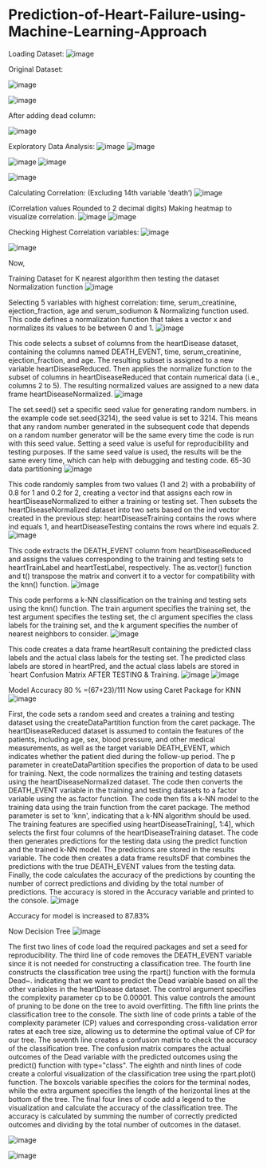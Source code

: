 # Prediction-of-Heart-Failure-using-Machine-Learning-Approach
Loading Dataset:
![image](https://github.com/Surajjha473/Prediction-of-Heart-Failure-using-Machine-Learning-Approach/assets/149039336/d9a3fbb1-4eaa-4f6c-bf74-cb92827631ce)


Original Dataset:
 
![image](https://github.com/Surajjha473/Prediction-of-Heart-Failure-using-Machine-Learning-Approach/assets/149039336/6ab06671-e18e-4393-a1db-867de667a441)


![image](https://github.com/Surajjha473/Prediction-of-Heart-Failure-using-Machine-Learning-Approach/assets/149039336/7f371bd3-ce76-42db-a334-d95eed448b15)

 
After adding dead column:

![image](https://github.com/Surajjha473/Prediction-of-Heart-Failure-using-Machine-Learning-Approach/assets/149039336/b6cf512a-4f6e-4249-a26b-a4f41e1ba975)

Exploratory Data Analysis:
 ![image](https://github.com/Surajjha473/Prediction-of-Heart-Failure-using-Machine-Learning-Approach/assets/149039336/1b74f69e-cc67-4a17-8090-db7508bbd4e9)
 ![image](https://github.com/Surajjha473/Prediction-of-Heart-Failure-using-Machine-Learning-Approach/assets/149039336/0a8163a5-907d-435a-8692-0221a3afccf0)

![image](https://github.com/Surajjha473/Prediction-of-Heart-Failure-using-Machine-Learning-Approach/assets/149039336/d1e93b72-da38-4693-879c-ef78a13864ef)
![image](https://github.com/Surajjha473/Prediction-of-Heart-Failure-using-Machine-Learning-Approach/assets/149039336/0fc5436f-839e-4a04-aa3e-fe6ad54fd0d9)

 ![image](https://github.com/Surajjha473/Prediction-of-Heart-Failure-using-Machine-Learning-Approach/assets/149039336/8a0da8d6-12d9-461e-b8fc-c4b40b645463)

 
 
 
Calculating Correlation: (Excluding 14th variable ‘death’)
 ![image](https://github.com/Surajjha473/Prediction-of-Heart-Failure-using-Machine-Learning-Approach/assets/149039336/b1882e12-f6c5-4da0-ac2a-776ea84ddb54)

(Correlation values Rounded to 2 decimal digits)
Making heatmap to visualize correlation.
 ![image](https://github.com/Surajjha473/Prediction-of-Heart-Failure-using-Machine-Learning-Approach/assets/149039336/a0df27a6-fc52-46bd-b87e-a0bcbcb8d2ad)
![image](https://github.com/Surajjha473/Prediction-of-Heart-Failure-using-Machine-Learning-Approach/assets/149039336/f4cdfadd-f939-458e-97c4-cfedaf8b0212)

 Checking Highest Correlation variables:
 ![image](https://github.com/Surajjha473/Prediction-of-Heart-Failure-using-Machine-Learning-Approach/assets/149039336/414d6377-2a15-4c2f-8b80-94b144cf28a2)

 ![image](https://github.com/Surajjha473/Prediction-of-Heart-Failure-using-Machine-Learning-Approach/assets/149039336/66e8af13-db91-46a9-9f8e-d6faf4988aaf)

Now,

Training Dataset for K nearest algorithm then testing the dataset
Normalization function
 ![image](https://github.com/Surajjha473/Prediction-of-Heart-Failure-using-Machine-Learning-Approach/assets/149039336/18010580-e812-4abe-b430-5f4a80e2acb5)

Selecting 5 variables with highest correlation: time, serum_creatinine, ejection_fraction, age and serum_sodiumon
& Normalizing function used.
This code defines a normalization function that takes a vector x and normalizes its values to be between 0 and 1.
 ![image](https://github.com/Surajjha473/Prediction-of-Heart-Failure-using-Machine-Learning-Approach/assets/149039336/2308be67-f751-463e-a20d-69d3e446dfab)

This code selects a subset of columns from the heartDisease dataset, containing the columns named DEATH_EVENT, time, serum_creatinine, ejection_fraction, and age. The resulting subset is assigned to a new variable heartDiseaseReduced. Then applies the normalize function to the subset of columns in heartDiseaseReduced that contain numerical data (i.e., columns 2 to 5). The resulting normalized values are assigned to a new data frame heartDiseaseNormalized.
![image](https://github.com/Surajjha473/Prediction-of-Heart-Failure-using-Machine-Learning-Approach/assets/149039336/ecbcaaca-583c-483c-abfd-70144ec3d483)

 
The set.seed()  set a specific seed value for generating random numbers. in the example code set.seed(3214), the seed value is set to 3214. This means that any random number generated in the subsequent code that depends on a random number generator will be the same every time the code is run with this seed value. Setting a seed value is useful for reproducibility and testing purposes. If the same seed value is used, the results will be the same every time, which can help with debugging and testing code.
65-30 data partitioning
 ![image](https://github.com/Surajjha473/Prediction-of-Heart-Failure-using-Machine-Learning-Approach/assets/149039336/5bae2eae-0a83-4e95-91e0-30b63c338f23)


This code randomly samples from two values (1 and 2) with a probability of 0.8 for 1 and 0.2 for 2, creating a vector ind that assigns each row in heartDiseaseNormalized to either a training or testing set.
Then subsets the heartDiseaseNormalized dataset into two sets based on the ind vector created in the previous step: heartDiseaseTraining contains the rows where ind equals 1, and heartDiseaseTesting contains the rows where ind equals 2.
 ![image](https://github.com/Surajjha473/Prediction-of-Heart-Failure-using-Machine-Learning-Approach/assets/149039336/84dc7c79-c5ce-4f97-ae5f-9aab4011ee17)

This code extracts the DEATH_EVENT column from heartDiseaseReduced and assigns the values corresponding to the training and testing sets to heartTrainLabel and heartTestLabel, respectively. The as.vector() function and t() transpose the matrix and convert it to a vector for compatibility with the knn() function.
 ![image](https://github.com/Surajjha473/Prediction-of-Heart-Failure-using-Machine-Learning-Approach/assets/149039336/97f7d14d-15d6-43c4-8aad-2ba5fe6c07c5)

This code performs a k-NN classification on the training and testing sets using the knn() function. The train argument specifies the training set, the test argument specifies the testing set, the cl argument specifies the class labels for the training set, and the k argument specifies the number of nearest neighbors to consider.
 ![image](https://github.com/Surajjha473/Prediction-of-Heart-Failure-using-Machine-Learning-Approach/assets/149039336/e6d6b940-108b-4dc9-8ac2-7873a583c309)

This code creates a data frame heartResult containing the predicted class labels and the actual class labels for the testing set. The predicted class labels are stored in heartPred, and the actual class labels are stored in `heart
Confusion Matrix AFTER TESTING & Training.
 ![image](https://github.com/Surajjha473/Prediction-of-Heart-Failure-using-Machine-Learning-Approach/assets/149039336/5c8cc54e-b79a-47b6-bc18-b6b50af66a84)
![image](https://github.com/Surajjha473/Prediction-of-Heart-Failure-using-Machine-Learning-Approach/assets/149039336/8f175260-9269-46b6-b087-a43cb4c6ab20)

 
Model Accuracy 80 % =(67+23)/111
Now using Caret Package for KNN 
 ![image](https://github.com/Surajjha473/Prediction-of-Heart-Failure-using-Machine-Learning-Approach/assets/149039336/b44144e5-208c-4798-a420-db399fd617b4)

First, the code sets a random seed and creates a training and testing dataset using the createDataPartition function from the caret package. The heartDiseaseReduced dataset is assumed to contain the features of the patients, including age, sex, blood pressure, and other medical measurements, as well as the target variable DEATH_EVENT, which indicates whether the patient died during the follow-up period. The p parameter in createDataPartition specifies the proportion of data to be used for training.
Next, the code normalizes the training and testing datasets using the heartDiseaseNormalized dataset. The code then converts the DEATH_EVENT variable in the training and testing datasets to a factor variable using the as.factor function.
The code then fits a k-NN model to the training data using the train function from the caret package. The method parameter is set to 'knn', indicating that a k-NN algorithm should be used. The training features are specified using heartDiseaseTraining[, 1:4], which selects the first four columns of the heartDiseaseTraining dataset.
The code then generates predictions for the testing data using the predict function and the trained k-NN model. The predictions are stored in the results variable. The code then creates a data frame resultsDF that combines the predictions with the true DEATH_EVENT values from the testing data.
Finally, the code calculates the accuracy of the predictions by counting the number of correct predictions and dividing by the total number of predictions. The accuracy is stored in the Accuracy variable and printed to the console.
 ![image](https://github.com/Surajjha473/Prediction-of-Heart-Failure-using-Machine-Learning-Approach/assets/149039336/1c64e63c-1e0a-41fb-ae1b-d540299941e1)

Accuracy for model is increased to 87.83%


Now Decision Tree
 ![image](https://github.com/Surajjha473/Prediction-of-Heart-Failure-using-Machine-Learning-Approach/assets/149039336/75f5ba1c-f243-4b53-a066-061cbf3318b4)


The first two lines of code load the required packages and set a seed for reproducibility.
The third line of code removes the DEATH_EVENT variable since it is not needed for constructing a classification tree.
The fourth line constructs the classification tree using the rpart() function with the formula Dead~. indicating that we want to predict the Dead variable based on all the other variables in the heartDisease dataset. The control argument specifies the complexity parameter cp to be 0.00001. This value controls the amount of pruning to be done on the tree to avoid overfitting.
The fifth line prints the classification tree to the console.
The sixth line of code prints a table of the complexity parameter (CP) values and corresponding cross-validation error rates at each tree size, allowing us to determine the optimal value of CP for our tree.
The seventh line creates a confusion matrix to check the accuracy of the classification tree. The confusion matrix compares the actual outcomes of the Dead variable with the predicted outcomes using the predict() function with type="class".
The eighth and ninth lines of code create a colorful visualization of the classification tree using the rpart.plot() function. The boxcols variable specifies the colors for the terminal nodes, while the extra argument specifies the length of the horizontal lines at the bottom of the tree.
The final four lines of code add a legend to the visualization and calculate the accuracy of the classification tree. The accuracy is calculated by summing the number of correctly predicted outcomes and dividing by the total number of outcomes in the dataset.

 ![image](https://github.com/Surajjha473/Prediction-of-Heart-Failure-using-Machine-Learning-Approach/assets/149039336/69a048da-438e-497c-96cb-e970fa7afe0b)

![image](https://github.com/Surajjha473/Prediction-of-Heart-Failure-using-Machine-Learning-Approach/assets/149039336/b40227c2-c809-41c6-ae06-ea84c5d014ce)

 
 

